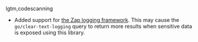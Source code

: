 lgtm,codescanning
* Added support for [the Zap logging framework](https://pkg.go.dev/go.uber.org/zap). This may cause the `go/clear-text-logging` query to return more results when sensitive data is exposed using this library.
